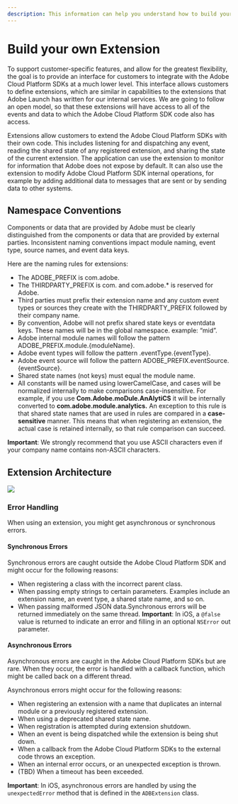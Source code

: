 ```yaml
---
description: This information can help you understand how to build your own extension.
---
```


# Build your own Extension

To support customer-specific features, and allow for the greatest flexibility, the goal is to provide an interface for customers to integrate with the Adobe Cloud Platform SDKs at a much lower level. This interface allows customers to define extensions, which are similar in capabilities to the extensions that Adobe Launch has written for our internal services. We are going to follow an open model, so that these extensions will have access to all of the events and data to which the Adobe Cloud Platform SDK code also has access.

Extensions allow customers to extend the Adobe Cloud Platform SDKs with their own code. This includes listening for and dispatching any event, reading the shared state of any registered extension, and sharing the state of the current extension. The application can use the extension to monitor for information that Adobe does not expose by default. It can also use the extension to modify Adobe Cloud Platform SDK internal operations, for example by adding additional data to messages that are sent or by sending data to other systems.

## Namespace Conventions

Components or data that are provided by Adobe must be clearly distinguished from the components or data that are provided by external parties. Inconsistent naming conventions impact module naming, event type, source names, and event data keys.

Here are the naming rules for extensions:

* The ADOBE\_PREFIX is com.adobe.
* The THIRDPARTY\_PREFIX is com. and com.adobe.\* is reserved for Adobe.
* Third parties must prefix their extension name and any custom event types or sources they create with the THIRDPARTY\_PREFIX followed by their company name.
* By convention, Adobe will not prefix shared state keys or eventdata keys. These names will be in the global namespace. example: “mid”.
* Adobe internal module names will follow the pattern ADOBE\_PREFIX.module.{moduleName}. 
* Adobe event types will follow the pattern .eventType.{eventType}. 
* Adobe event source will follow the pattern ADOBE\_PREFIX.eventSource.{eventSource}. 
* Shared state names \(not keys\) must equal the module name. 
* All constants will be named using lowerCamelCase, and cases will be normalized internally to make comparisons case-insensitive. For example, if you use **Com.Adobe.moDule.AnAlytiCS** it will be internally converted to **com.adobe.module.analytics.** An exception to this rule is that shared state names that are used in rules are compared in a **case-sensitive** manner. This means that when registering an extension, the actual case is retained internally, so that rule comparison can succeed.

**Important**: We strongly recommend that you use ASCII characters even if your company name contains non-ASCII characters.

## Extension Architecture

![](https://github.com/Adobe-Marketing-Cloud/reactor-user-docs/tree/5ba02dd958441ab9339a8a62b8352c7e21bd0938/extension-reference/mobile/build-your-own-extension/.gitbook/assets/external-module-layer-cake.png)

### Error Handling

When using an extension, you might get asynchronous or synchronous errors.

#### Synchronous Errors

Synchronous errors are caught outside the Adobe Cloud Platform SDK and might occur for the following reasons:

* When registering a class with the incorrect parent class.
* When passing empty strings to certain parameters.  Examples include an extension name, an event type, a shared state name, and so on.
* When passing malformed JSON data.Synchronous errors will be returned immediately on the same thread.   **Important**: In iOS, a `@false` value is returned to indicate an error and filling in an optional `NSError` out parameter.

#### Asynchronous Errors

Asynchronous errors are caught in the Adobe Cloud Platform SDKs but are rare. When they occur, the error is handled with a callback function, which might be called back on a different thread.

Asynchronous errors might occur for the following reasons:

* When registering an extension with a name that duplicates an internal module or a previously registered extension.
* When using a deprecated shared state name.
* When registration is attempted during extension shutdown.
* When an event is being dispatched while the extension is being shut down.
* When a callback from the Adobe Cloud Platform SDKs to the external code throws an exception.
* When an internal error occurs, or an unexpected exception is thrown.
* \(TBD\) When a timeout has been exceeded.

**Important**: In iOS, asynchronous errors are handled by using the `unexpectedError` method that is defined in the `ADBExtension` class.

